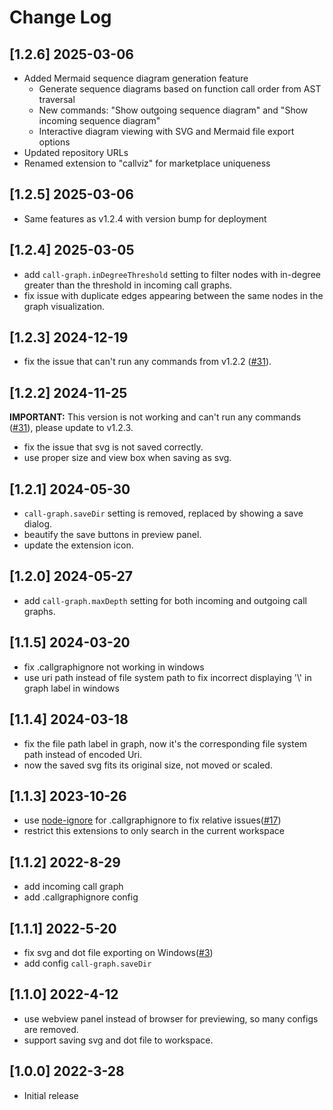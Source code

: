 # Change Log

## [1.2.6] 2025-03-06

- Added Mermaid sequence diagram generation feature
  - Generate sequence diagrams based on function call order from AST traversal
  - New commands: "Show outgoing sequence diagram" and "Show incoming sequence diagram"
  - Interactive diagram viewing with SVG and Mermaid file export options
- Updated repository URLs
- Renamed extension to "callviz" for marketplace uniqueness

## [1.2.5] 2025-03-06

- Same features as v1.2.4 with version bump for deployment

## [1.2.4] 2025-03-05

- add `call-graph.inDegreeThreshold` setting to filter nodes with in-degree greater than the threshold in incoming call graphs.
- fix issue with duplicate edges appearing between the same nodes in the graph visualization.

## [1.2.3] 2024-12-19

-   fix the issue that can't run any commands from v1.2.2 ([#31](https://github.com/beicause/call-graph/issues/31)).

## [1.2.2] 2024-11-25

**IMPORTANT:** This version is not working and can't run any commands ([#31](https://github.com/beicause/call-graph/issues/31)), please update to v1.2.3.

-   fix the issue that svg is not saved correctly.
-   use proper size and view box when saving as svg.

## [1.2.1] 2024-05-30

-   `call-graph.saveDir` setting is removed, replaced by showing a save dialog.
-   beautify the save buttons in preview panel.
-   update the extension icon.

## [1.2.0] 2024-05-27

-   add `call-graph.maxDepth` setting for both incoming and outgoing call graphs.

## [1.1.5] 2024-03-20

-   fix .callgraphignore not working in windows
-   use uri path instead of file system path to fix incorrect displaying '\\' in graph label in windows

## [1.1.4] 2024-03-18

-   fix the file path label in graph, now it's the corresponding file system path instead of encoded Uri.
-   now the saved svg fits its original size, not moved or scaled.

## [1.1.3] 2023-10-26

-   use [node-ignore](https://www.npmjs.com/package/ignore) for .callgraphignore to fix relative issues([#17](https://github.com/beicause/call-graph/pull/17))
-   restrict this extensions to only search in the current workspace

## [1.1.2] 2022-8-29

-   add incoming call graph
-   add .callgraphignore config

## [1.1.1] 2022-5-20

-   fix svg and dot file exporting on Windows([#3](https://github.com/beicause/call-graph/issues/3))
-   add config `call-graph.saveDir`

## [1.1.0] 2022-4-12

-   use webview panel instead of browser for previewing, so many configs are removed.
-   support saving svg and dot file to workspace.

## [1.0.0] 2022-3-28

-   Initial release
